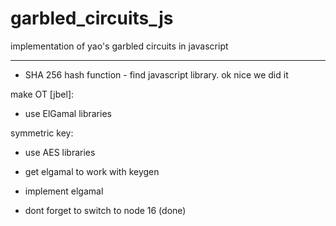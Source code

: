 # garbled_circuits_js

implementation of yao's garbled circuits in javascript

---

- SHA 256 hash function - find javascript library. ok nice we did it

make OT [jbel]:

- use ElGamal libraries

symmetric key:

- use AES libraries

- get elgamal to work with keygen
- implement elgamal
- dont forget to switch to node 16 (done)
